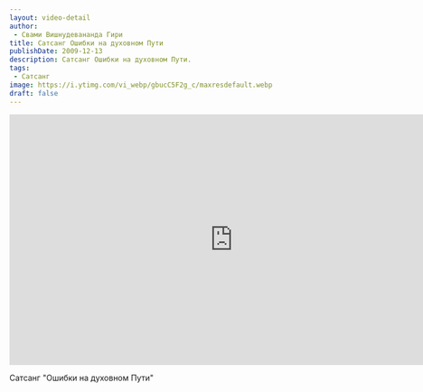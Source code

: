 ```yaml
---
layout: video-detail
author:
 - Свами Вишнудевананда Гири
title: Сатсанг Ошибки на духовном Пути
publishDate: 2009-12-13
description: Сатсанг Ошибки на духовном Пути. 
tags: 
 - Сатсанг
image: https://i.ytimg.com/vi_webp/gbucC5F2g_c/maxresdefault.webp
draft: false
---
```


<iframe width="790" height="444" src="https://www.youtube.com/embed/gbucC5F2g_c" frameborder="0" allowfullscreen=""></iframe> 

  Сатсанг "Ошибки на духовном Пути"

  

 